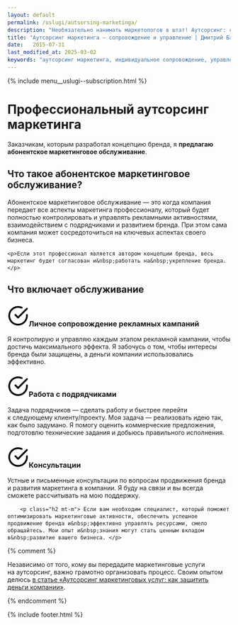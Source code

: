 ```yaml
---
layout: default
permalink: /uslugi/autsorsing-marketinga/
description: "Необязательно нанимать маркетологов в штат! Аутсорсинг: стратегия, контроль подрядчиков, рекламные кампании. Экономьте ресурсы – развивайте бизнес!"
title: "Аутсорсинг маркетинга – сопровождение и управление | Дмитрий Бартошевич"
date:   2015-07-31
last_modified_at: 2025-03-02
keywords: "аутсорсинг маркетинга, индивидуальное сопровождение, управление подрядчиками, разработка стратегий, реализация стратегий, адаптация стратегий, бизнес-цели"
---
```


<div class="body__container">
  
  {% include menu__uslugi--subscription.html %}

<main class="section__content row-gap--l">
       



<div class="intro max-width-text"><h1 class="inline bold">Профессиональный аутсорсинг маркетинга</h1> </div>

<p> Заказчикам, которым разработал концепцию бренда, я&nbsp;<strong>предлагаю абонентское маркетинговое обслуживание</strong>.</p>


<section class="mt-m full-bleed row-gap--m">
    <h2 class="bold h1">Что такое абонентское маркетинговое обслуживание?</h2>
	<p>Абонентское маркетинговое обслуживание&nbsp;&mdash; это когда компания передает все аспекты маркетинга профессионалу, который будет полностью контролировать и&nbsp;управлять рекламными активностями, взаимодействием с&nbsp;подрядчиками и&nbsp;развитием бренда. При этом сама компания может сосредоточиться на&nbsp;ключевых аспектах своего бизнеса. </p>
	
	<p>Если этот профессионал является автором концепции бренда, весь маркетинг будет согласован и&nbsp;работать на&nbsp;укрепление бренда. </p>

</section>	


<section class="mt-m full-bleed row-gap--m">
    <h2 class="bold h1">Что включает обслуживание</h2>

<section>	
 <h3 class="bold"><img class="icon--check" src="/assets/images/check.svg" alt="" role="presentation" aria-hidden="true">Личное сопровождение рекламных кампаний</h3>
 <p>Я контролирую и управляю каждым этапом рекламной кампании, чтобы достичь максимального эффекта. Я&nbsp;забочусь о том, чтобы интересы бренда были защищены, а деньги компании использовались эффективно.</p>
 </section>

 <section>	
 <h3 class="bold"><img class="icon--check" src="/assets/images/check.svg" alt="" role="presentation" aria-hidden="true">Работа с&nbsp;подрядчиками</h3>
 <p> Задача подрядчиков&nbsp;— сделать работу и&nbsp;быстрее перейти к&nbsp;следующему клиенту/проекту. Моя задача&nbsp;— реализовать идею так, как было задумано. Я&nbsp;помогу оценить коммерческие предложения, подготовлю технические задания и&nbsp;добьюсь правильного исполнения. </p>
 </section>

  <section>	
 <h3 class="bold"><img class="icon--check" src="/assets/images/check.svg" alt="" role="presentation" aria-hidden="true">Консультации</h3>
 <p> Устные и&nbsp;письменные консультации по&nbsp;вопросам продвижения бренда и&nbsp;развития маркетинга в&nbsp;компании. Я&nbsp;буду на&nbsp;связи и&nbsp;вы&nbsp;всегда сможете рассчитывать на&nbsp;мою поддержку.</p>
 </section>


</section>	


 
		
		<p class="h2 mt-m"> Если вам необходим специалист, который поможет оптимизировать маркетинговые активности, обеспечить успешное продвижение бренда и&nbsp;эффективно управлять ресурсами, смело обращайтесь. Мои опыт и&nbsp;знания могут стать ценным вкладом в&nbsp;развитие вашего бизнеса. </p>


{% comment %}
		<p>Независимо от&nbsp;того, кому вы&nbsp;передадите маркетинговые услуги на&nbsp;аутсорсинг, важно грамотно организовать процесс. Своим опытом делюсь <a class="link" href="/blog/autsorsing-marketinga/">в&nbsp;статье «Аутсорсинг маркетинговых услуг: как защитить деньги компании»</a>. </p>
{% endcomment %}
    
</main>

{% include footer.html %}
</div>



